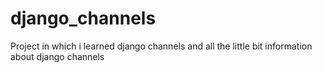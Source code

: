 # django_channels
Project in which i learned django channels and all the little bit information about django channels
